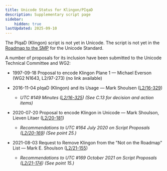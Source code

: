 ```yaml
---
title: Unicode Status for Klingon/PIqaD
description: Supplementary script page
sidebar:
    hidden: true
lastUpdated: 2025-09-10
---
```


The PIqaD (Klingon) script is not yet in Unicode. The script is not yet in the [Roadmap to the SMP](http://www.unicode.org/roadmaps/smp/) for the Unicode Standard.

[comment]: # (end of intro)

[comment]: # (start of blocks)



[comment]: # (end of blocks)

[comment]: # (start of chars)



[comment]: # (end of chars)

[comment]: # (start of rest)

A number of proposals for its inclusion have been submitted to the Unicode Technical Committee and WG2:

- 1997-09-18 Proposal to encode Klingon Plane 1 — Michael Everson (WG2 N1643, L2/97-273) (no link available)

- 2016-11-04 pIqaD (Klingon) and its Usage — Mark Shoulsen ([L2/16-329](http://www.unicode.org/cgi-bin/GetMatchingDocs.pl?L2/16-329))

  - _UTC #149 Minutes ([L2/16-325](http://www.unicode.org/L2/L2016/16325.htm)) (See C.13 for decision and action items)_

- 2020-07-20 Proposal to encode Klingon in Unicode — Mark Shoulson, Lieven Litaer ([L2/20-181](http://www.unicode.org/cgi-bin/GetMatchingDocs.pl?L2/20-181))

  - _Recommendations to UTC #164 July 2020 on Script Proposals ([L2/20-169](https://www.unicode.org/L2/L2020/20169-script-adhoc-rept.pdf)) (See point 25.)_

- 2021-08-03 Request to Remove Klingon from the "Not on the Roadmap" List — Mark E. Shoulson ([L2/21-155](http://www.unicode.org/cgi-bin/GetMatchingDocs.pl?L2/21-155))

  - _Recommendations to UTC #169 October  2021 on Script Proposals ([L2/21-174](http://www.unicode.org/L2/L2021/21174-script-adhoc-rept.pdf)) (See point 15.)_
